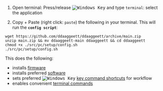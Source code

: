 [newwinlogo]: http://i.stack.imgur.com/B8Zit.png
1. Open terminal: Press/release <kbd>![Windows Key][newwinlogo]</kbd> and type `terminal`: select the application

2. Copy + Paste (right click: `paste`) the following in your terminal. This will run the **`config script`**:

```
wget https://github.com/ddaaggeett/ddaaggeett/archive/main.zip
unzip main.zip && mv ddaaggeett-main ddaaggeett && cd ddaaggeett
chmod +x ./src/pc/setup/config.sh
./src/pc/setup/config.sh
```

This does the following:
- installs [firmware](./firmware.md)
- installs preferred [software](./apps.md)
- sets preferred <kbd>![Windows Key][newwinlogo]</kbd> [key command shortcuts](./keys.md) for workflow
- enables convenient [terminal commands](./alias.md)
